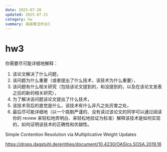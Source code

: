 ```yaml
---
date: 2025-07-20
updated: 2025-07-21
category: hw
summary: 高级算法作业3
---
```

# hw3

你需要尽可能详细地解释：

1. 该论文解决了什么问题，
2. 该问题为什么重要（或者提出了什么技术，该技术为什么重要），
3. 该问题有什么相关研究（包括该论文提到的，和没提到的，以及在该论文发表之后的新的相关研究），
4. 为了解决该问题该论文提出了什么技术，
5. 该技术背后的直觉是什么，该技术有什么非凡之处厉害之处，
6. 最后尽可能详细地（以一个挑剔严谨的、没有读过该论文的同学可以通过阅读你的 review 来轻松地弄明白、来轻松地验证为标准）解释该技术是如何实现的，如何证明该技术的正确性和优越性。



Simple Contention Resolution via Multiplicative Weight Updates

https://drops.dagstuhl.de/entities/document/10.4230/OASIcs.SOSA.2019.16



